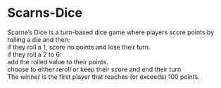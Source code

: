 # Scarns-Dice
Scarne’s Dice is a turn-based dice game where players score points by rolling a die and then:      
  if they roll a 1, score no points and lose their turn.     
  if they roll a 2 to 6:         
    add the rolled value to their points.         
    choose to either reroll or keep their score and end their turn  
  The winner is the first player that reaches (or exceeds) 100 points.
